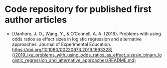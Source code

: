 # Code repository for published first author articles

- [Uanhoro, J. O., Wang, Y., & O’Connell, A. A. (2019). Problems with using odds ratios as effect sizes in logistic regression and alternative approaches. Journal of Experimental Education. https://doi.org/10.1080/00220973.2019.1693328](/2019_jxe_problems_with_using_odds_ratios_as_effect_sizesin_binary_logistic_regression_and_alternative_approaches/README.md)
